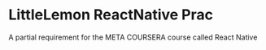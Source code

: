 # LittleLemon ReactNative Prac
 A partial requirement for the META COURSERA course called React Native
